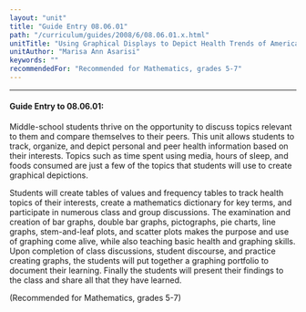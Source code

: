 ```yaml
---
layout: "unit"
title: "Guide Entry 08.06.01"
path: "/curriculum/guides/2008/6/08.06.01.x.html"
unitTitle: "Using Graphical Displays to Depict Health Trends of America’s Youth"
unitAuthor: "Marisa Ann Asarisi"
keywords: ""
recommendedFor: "Recommended for Mathematics, grades 5-7"
---
```

<body>
<hr/>
<h4>
Guide Entry to 08.06.01:
</h4>
<p>
Middle-school students thrive on the opportunity to discuss topics relevant to them and compare themselves to their peers. This unit allows students to track, organize, and depict personal and peer health information based on their interests. Topics such as time spent using media, hours of sleep, and foods consumed are just a few of the topics that students will use to create graphical depictions.
</p>
<p>
Students will create tables of values and frequency tables to track health topics of their interests, create a mathematics dictionary for key terms, and participate in numerous class and group discussions. The examination and creation of bar graphs, double bar graphs, pictographs, pie charts, line graphs, stem-and-leaf plots, and scatter plots makes the purpose and use of graphing come alive, while also teaching basic health and graphing skills. Upon completion of class discussions, student discourse, and practice creating graphs, the students will put together a graphing portfolio to document their learning. Finally the students will present their findings to the class and share all that they have learned.
</p>
<p>
(Recommended for Mathematics, grades 5-7)
</p>
</body>